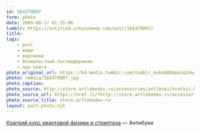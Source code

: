 ```yaml
---
id: 164379897
form: photo
date: 2009-08-17 01:35:00
tumblr: https://untitled.urbansheep.com/post/164379897/
title:
tags:
    - post
    - вещи
    - картинки
    - безжалостный постмодернизм
    - про книги
photo_original_url: https://64.media.tumblr.com/tumblr_koho00Ubpe1qz4wzio1_640.jpg
photo: /media/164379897.jpg
photo_caption: 
photo_source: http://store.artlebedev.ru/accessories/antibuki/kratkii-kurs-kvantovoy-fiziki-i-striptiza/
photo_source_url: https://href.li/?http://store.artlebedev.ru/accessories/antibuki/kratkii-kurs-kvantovoy-fiziki-i-striptiza/
photo_source_title: store.artlebedev.ru
layout: post-photo.njk
---
```


<p><a href="http://store.artlebedev.ru/accessories/antibuki/kratkii-kurs-kvantovoy-fiziki-i-striptiza/">Краткий курс квантовой физики и&nbsp;стриптиза</a> — Антибуки</p>
